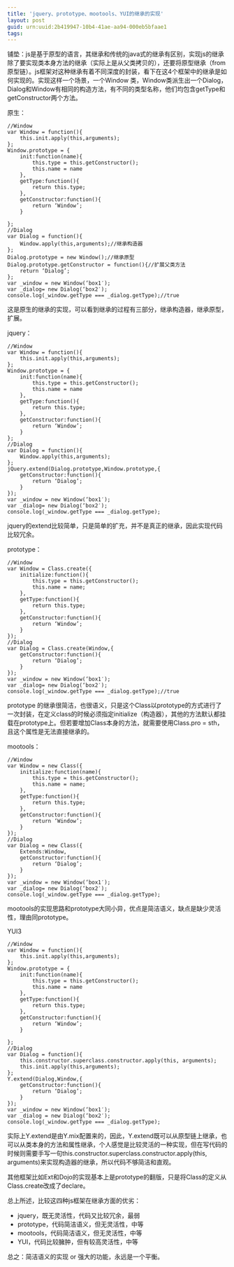 ```yaml
---
title: 'jquery、prototype、mootools、YUI的继承的实现'
layout: post
guid: urn:uuid:2b419947-10b4-41ae-aa94-000eb5bfaae1
tags:
---
```

铺垫：js是基于原型的语言，其继承和传统的java式的继承有区别，实现js的继承除了要实现类本身方法的继承（实际上是从父类拷贝的），还要将原型继承（from原型链）。js框架对这种继承有着不同深度的封装，看下在这4个框架中的继承是如何实现的。实现这样一个场景，一个Window 类，Window类派生出一个Dialog，Dialog和Window有相同的构造方法，有不同的类型名称，他们均包含getType和 getConstructor两个方法。

原生：

	//Window
	var Window = function(){
		this.init.apply(this,arguments);
	};
	Window.prototype = {
		init:function(name){
			this.type = this.getConstructor();
			this.name = name
		},
		getType:function(){
			return this.type;
		},
		getConstructor:function(){
			return ‘Window’;
		}

	};
	//Dialog
	var Dialog = function(){
		Window.apply(this,arguments);//继承构造器
	};
	Dialog.prototype = new Window();//继承原型
	Dialog.prototype.getConstructor = function(){//扩展父类方法
		return ‘Dialog’;
	};
	var _window = new Window(‘box1′);
	var _dialog= new Dialog(‘box2′);
	console.log(_window.getType === _dialog.getType);//true

这是原生的继承的实现，可以看到继承的过程有三部分，继承构造器，继承原型，扩展。

jquery：

	//Window
	var Window = function(){
		this.init.apply(this,arguments);
	};
	Window.prototype = {
		init:function(name){
			this.type = this.getConstructor();
			this.name = name
		},
		getType:function(){
			return this.type;
		},
		getConstructor:function(){
			return ‘Window’;
		}
	};
	//Dialog
	var Dialog = function(){
		Window.apply(this,arguments);
	};
	jQuery.extend(Dialog.prototype,Window.prototype,{
		getConstructor:function(){
			return ‘Dialog’;
		}
	});
	var _window = new Window(‘box1′);
	var _dialog= new Dialog(‘box2′);
	console.log(_window.getType === _dialog.getType);

jquery的extend比较简单，只是简单的扩充，并不是真正的继承，因此实现代码比较冗余。

prototype：

	//Window
	var Window = Class.create({
		initialize:function(){
			this.type = this.getConstructor();
			this.name = name;
		},
		getType:function(){
			return this.type;
		},
		getConstructor:function(){
			return ‘Window’;
		}
	});
	//Dialog
	var Dialog = Class.create(Window,{
		getConstructor:function(){
			return ‘Dialog’;
		}
	});
	var _window = new Window(‘box1′);
	var _dialog= new Dialog(‘box2′);
	console.log(_window.getType === _dialog.getType);//true

prototype 的继承很简洁，也很语义，只是这个Class以prototype的方式进行了一次封装，在定义class的时候必须指定initialize（构造器），其他的方法默认都挂载在prototype上。但若要增加Class本身的方法，就需要使用Class.pro = sth，且这个属性是无法直接继承的。

mootools：

	//Window
	var Window = new Class({
		initialize:function(name){
			this.type = this.getConstructor();
			this.name = name;
		},
		getType:function(){
			return this.type;
		},
		getConstructor:function(){
			return ‘Window’;
		}
	});
	//Dialog
	var Dialog = new Class({
		Extends:Window,
		getConstructor:function(){
			return ‘Dialog’;
		}
	});
	var _window = new Window(‘box1′);
	var _dialog= new Dialog(‘box2′);
	console.log(_window.getType === _dialog.getType);

mootools的实现思路和prototype大同小异，优点是简洁语义，缺点是缺少灵活性，理由同prototype。

YUI3

	//Window
	var Window = function(){
		this.init.apply(this,arguments);
	};
	Window.prototype = {
		init:function(name){
			this.type = this.getConstructor();
			this.name = name
		},
		getType:function(){
			return this.type;
		},
		getConstructor:function(){
			return ‘Window’;
		}

	};
	//Dialog
	var Dialog = function(){
		this.constructor.superclass.constructor.apply(this, arguments);
		this.init.apply(this,arguments);
	};
	Y.extend(Dialog,Window,{
		getConstructor:function(){
			return ‘Dialog’;
		}
	});
	var _window = new Window(‘box1′);
	var _dialog = new Dialog(‘box2′);
	console.log(_window.getType === _dialog.getType);

实际上Y.extend是由Y.mix配置来的，因此，Y.extend既可以从原型链上继承，也可以从类本身的方法和属性继承，个人感觉是比较灵活的一种实现，但在写代码的时候则需要手写一句this.constructor.superclass.constructor.apply(this, arguments)来实现构造器的继承，所以代码不够简洁和直观。

其他框架比如Ext和Dojo的实现基本上是prototype的翻版，只是将Class的定义从Class.create改成了declare。

总上所述，比较这四种js框架在继承方面的优劣：

- jquery，既无灵活性，代码又比较冗余，最弱
- prototype，代码简洁语义，但无灵活性，中等
- mootools，代码简洁语义，但无灵活性，中等
- YUI，代码比较臃肿，但有较高灵活性，中等

总之：简洁语义的实现 or 强大的功能，永远是一个平衡。
